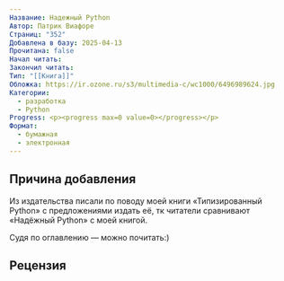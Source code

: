 ```yaml
---
Название: Надежный Python
Автор: Патрик Виафоре
Страниц: "352"
Добавлена в базу: 2025-04-13
Прочитана: false
Начал читать: 
Закончил читать: 
Тип: "[[Книга]]"
Обложка: https://ir.ozone.ru/s3/multimedia-c/wc1000/6496989624.jpg
Категории:
  - разработка
  - Python
Progress: <p><progress max=0 value=0></progress></p>
Формат:
  - бумажная
  - электронная
---
```

## Причина добавления

Из издательства писали по поводу моей книги «Типизированный Python» с предложениями издать её, тк читатели сравнивают «Надёжный Python» с моей книгой.

Судя по оглавлению — можно почитать:)

## Рецензия
